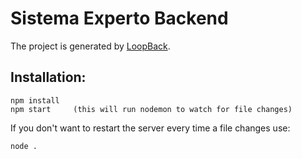 # **Sistema Experto Backend**
The project is generated by [LoopBack](http://loopback.io).

## Installation:

    npm install
    npm start     (this will run nodemon to watch for file changes)

If you don't want to restart the server every time a file changes use:

    node .
    
    
    
    
    
